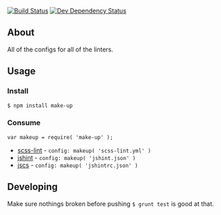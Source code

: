 [![Build Status](https://api.shippable.com/projects/54edfc805ab6cc13528dcade/badge?branchName=master)](https://app.shippable.com/projects/54edfc805ab6cc13528dcade/builds/latest)
[![Dev Dependency Status](https://david-dm.org/holidayextras/make-up/dev-status.png)](https://david-dm.org/holidayextras/make-up#info=devDependencies&view=table)

## About

All of the configs for all of the linters.

## Usage

### Install

```
$ npm install make-up
```

### Consume

```
var makeup = require( 'make-up' );
```

* [scss-lint](https://github.com/ahmednuaman/grunt-scss-lint) - `config: makeup( 'scss-lint.yml' )`
* [jshint](https://github.com/gruntjs/grunt-contrib-jshint) - `config: makeup( 'jshint.json' )`
* [jscs](https://github.com/jscs-dev/grunt-jscs) - `config: makeup( 'jshintrc.json' )`

## Developing

Make sure nothings broken before pushing `$ grunt test` is good at that.